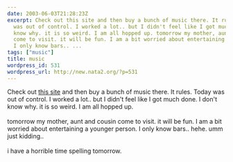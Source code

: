 ```yaml
---
date: 2003-06-03T21:28:23Z
excerpt: Check out this site and then buy a bunch of music there. It rules. Today
  was out of control. I worked a lot.. but I didn't feel like I got much done. I don't
  know why. it is so weird. I am all hopped up. tomorrow my mother, aunt and cousin
  come to visit. it will be fun. I am a bit worried about entertaining a younger person.
  I only know bars.. ...
tags: ["music"]
title: music
wordpress_id: 531
wordpress_url: http://new.nata2.org/?p=531
---
```


Check out <a href="http://revdistribution.com">this site</a> and then buy a bunch of music there. It rules. Today was out of control. I worked a lot.. but I didn't feel like I got much done. I don't know why. it is so weird. I am all hopped up. <br/><br/>tomorrow my mother, aunt and cousin come to visit. it will be fun. I am a bit worried about entertaining a younger person. I only know bars.. hehe. umm just kidding.. <br/><br/>i have a horrible time spelling tomorrow. 
